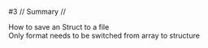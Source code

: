 #3 // Summary //

How to save an Struct to a file <br/>
Only format needs to be switched from array to structure
